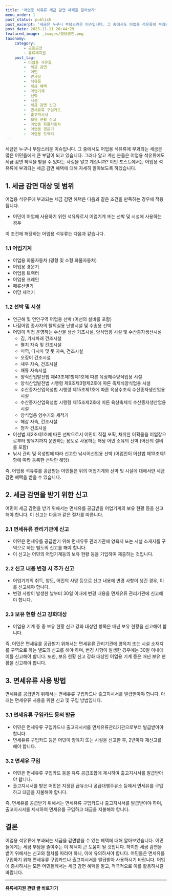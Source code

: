 ```yaml
---
title: '어업용 석유류 세금 감면 혜택을 알아보자'
menu_order: 1
post_status: publish
post_excerpt: '세금은 누구나 부담스러운 이슈입니다. 그 중에서도 어업용 석유류에 부과되는 세금은 많은 어민들에게 큰 부담이 되고 있습니다. 그러나 알고 계신 분들은 어업용 석유류에도 세금 감면 혜택을 받을 수 있다는 사실을 알고 계십니까  이번 포스트에서는 어업용 석유류에 부과되는 세금 감면 혜택에 대해 자세히 알아보도록 하겠습니다.'
post_date: 2023-11-11 20:44:29
featured_image: _images/금융금전.png
taxonomy:
    category:
        - 금융금전
        - 유류세지원
    post_tag:
        - 어업용 석유류
        -  세금 감면
        -  어민
        -  면세유
        -  석유류
        -  세금 혜택
        -  어업기계
        -  선박
        -  시설
        -  세금 감면 신고
        -  면세유류 구입카드
        -  출고지시서
        -  보유 현황 신고
        -  어업용 화물자동차
        -  어업용 경운기
        -  어업용 트랙터
---
```



세금은 누구나 부담스러운 이슈입니다. 그 중에서도 어업용 석유류에 부과되는 세금은 많은 어민들에게 큰 부담이 되고 있습니다. 그러나 알고 계신 분들은 어업용 석유류에도 세금 감면 혜택을 받을 수 있다는 사실을 알고 계십니까? 이번 포스트에서는 어업용 석유류에 부과되는 세금 감면 혜택에 대해 자세히 알아보도록 하겠습니다.

## 1. 세금 감면 대상 및 범위
어업용 석유류에 부과되는 세금 감면 혜택은 다음과 같은 조건을 만족하는 경우에 적용됩니다.
- 어민이 어업에 사용하기 위한 석유류로서 어업기계 또는 선박 및 시설에 사용하는 경우

이 조건에 해당하는 어업용 석유류는 다음과 같습니다.

### 1.1 어업기계
- 어업용 화물자동차 (경형 및 소형 화물자동차)
- 어업용 경운기
- 어업용 트랙터
- 어업용 크레인
- 패류선별기
- 어망 세척기

### 1.2 선박 및 시설
- 연근해 및 연안구역 어업용 선박 (어선의 설비를 포함)
- 나잠어업 종사자의 탈의실용 난방시설 및 수송용 선박
- 어민이 직접 운영하는 수산물 생산 기초시설, 양식업용 시설 및 수산종자생산시설
  - 김, 가시파래 건조시설
  - 멸치 자숙 및 건조시설
  - 미역, 다시마 및 톳 자숙, 건조시설
  - 오징어 건조시설
  - 새우 자숙, 건조시설
  - 패류 자숙시설
  - 양식산업발전법 제43조제1항제1호에 따른 육상해수양식업용 시설
  - 양식산업발전법 시행령 제9조제3항제2호에 따른 축제식양식업용 시설
  - 수산종자산업육성법 시행령 제15조제1호에 따른 육상수조식 수산종자생산업용 시설
  - 수산종자산업육성법 시행령 제15조제2호에 따른 육상축제식 수산종자생산업용 시설
  - 양식업용 양수기와 세척기
  - 해삼 자숙, 건조시설
  - 청각 건조시설
- 어선법 제2조제1호에 따른 선박으로서 어민이 직접 포획, 채취한 어획물을 어업장으로부터 양육지까지 운반하는 용도로 사용하는 해당 어민 소유의 선박 (어선의 설비를 포함)
- 낚시 관리 및 육성법에 따라 신고한 낚시어선업용 선박 (어업인이 어선법 제13조제1항에 따라 등록한 선박만 해당)

즉, 어업용 석유류를 공급받는 어민들은 위의 어업기계와 선박 및 시설에 대해서만 세금 감면 혜택을 받을 수 있습니다.

## 2. 세금 감면을 받기 위한 신고
어민이 세금 감면을 받기 위해서는 면세유를 공급받을 어업기계의 보유 현황 등을 신고해야 합니다. 이 신고는 다음과 같은 절차를 따릅니다.

### 2.1 면세유류 관리기관에 신고
- 어민은 면세유를 공급받기 위해 면세유류 관리기관에 양육지 또는 시설 소재지를 구역으로 하는 별도의 신고를 해야 합니다.
- 이 신고는 어민의 어업기계등의 보유 현황 등을 기입하여 제출하는 것입니다.

### 2.2 신고 내용 변경 시 추가 신고
- 어업기계의 취득, 양도, 어민의 사망 등으로 신고 내용에 변경 사항이 생긴 경우, 이를 신고해야 합니다.
- 변경 사항이 발생한 날부터 30일 이내에 변경 내용을 면세유류 관리기관에 신고해야 합니다.

### 2.3 보유 현황 신고 강화대상
- 어업용 기계 등 중 보유 현황 신고 강화 대상인 항목은 매년 보유 현황을 신고해야 합니다.

즉, 어민은 면세유를 공급받기 위해서는 면세유류 관리기관에 양육지 또는 시설 소재지를 구역으로 하는 별도의 신고를 해야 하며, 변경 사항이 발생한 경우에는 30일 이내에 이를 신고해야 합니다. 또한, 보유 현황 신고 강화 대상인 어업용 기계 등은 매년 보유 현황을 신고해야 합니다.

## 3. 면세유류 사용 방법
면세유를 공급받기 위해서는 면세유류 구입카드나 출고지시서를 발급받아야 합니다. 아래는 면세유류 사용을 위한 신고 및 구입 방법입니다.

### 3.1 면세유류 구입카드 등의 발급
- 어민은 면세유류 구입카드나 출고지시서를 면세유류관리기관으로부터 발급받아야 합니다.
- 면세유류 구입카드 등은 어민이 양육지 또는 시설을 신고한 후, 2년마다 재신고를 해야 합니다.

### 3.2 면세유 구입
- 어민은 면세유류 구입카드 등을 유류 공급조합에 제시하여 출고지시서를 발급받아야 합니다.
- 출고지시서를 받은 어민은 지정된 급유소나 공급대행주유소 등에서 면세유를 구입하고 대금을 지불해야 합니다.

즉, 면세유를 공급받기 위해서는 면세유류 구입카드나 출고지시서를 발급받아야 하며, 출고지시서를 제시하여 면세유를 구입하고 대금을 지불해야 합니다.

## 결론
어업용 석유류에 부과되는 세금을 감면받을 수 있는 혜택에 대해 알아보았습니다. 어민들에게는 세금 부담을 줄여주는 이 혜택이 큰 도움이 될 것입니다. 하지만 세금 감면을 받기 위해서는 신고와 절차를 따라야 하니, 이에 유의하셔야 합니다. 어민들은 면세유를 구입하기 위해 면세유류 구입카드나 출고지시서를 발급받아 사용하시기 바랍니다. 어업에 종사하시는 모든 어민들께서는 세금 감면 혜택을 알고, 적극적으로 이를 활용하시길 바랍니다.
<!-- wp:separator -->
<hr class="wp-block-separator has-alpha-channel-opacity"/>
<!-- /wp:separator -->

<!-- wp:group {"backgroundColor":"base","layout":{"type":"constrained"}} -->
<div class="wp-block-group has-base-background-color has-background"><!-- wp:paragraph {"align":"center","fontSize":"medium"} -->
<p class="has-text-align-center has-large-font-size"><strong>유류세지원 관련 글 바로가기</strong></p>
<!-- /wp:paragraph -->


<!-- wp:latest-posts
{"categories":[{"id":14360,"count":19,"description":"","link":"https://uknowlaw.com/category/%ec%9c%a0%eb%a5%98%ec%84%b8%ec%a7%80%ec%9b%90/","name":"유류세지원","slug":"유류세지원","taxonomy":"category","parent":0,"meta":[],"_links":{"self":[{"href":"https://uknowlaw.com/wp-json/wp/v2/categories/14360"}],"collection":[{"href":"https://uknowlaw.com/wp-json/wp/v2/categories"}],"about":[{"href":"https://uknowlaw.com/wp-json/wp/v2/taxonomies/category"}],"wp:post_type":[{"href":"https://uknowlaw.com/wp-json/wp/v2/posts?categories=14360"}],"curies":[{"name":"wp","href":"https://api.w.org/{rel}","templated":true}]}}],"postsToShow":100,"excerptLength":28,"postLayout":"grid","columns":2,"featuredImageAlign":"left","featuredImageSizeSlug":"large","fontSize":"small"} /--></div>
<!-- /wp:group -->